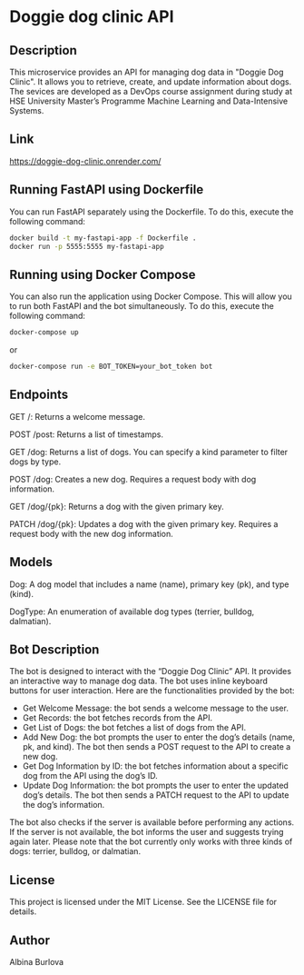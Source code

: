 # Doggie dog clinic API

## Description

This microservice provides an API for managing dog data in "Doggie Dog Clinic". It allows you to retrieve, create, and update information about dogs. The sevices are developed as a DevOps course assignment during study at HSE University Master’s Programme Machine Learning and Data-Intensive Systems.

## Link

https://doggie-dog-clinic.onrender.com/

## Running FastAPI using Dockerfile

You can run FastAPI separately using the Dockerfile. To do this, execute the following command:

```bash
docker build -t my-fastapi-app -f Dockerfile .
docker run -p 5555:5555 my-fastapi-app
```

## Running using Docker Compose

You can also run the application using Docker Compose. This will allow you to run both FastAPI and the bot simultaneously. To do this, execute the following command:

```bash
docker-compose up
```
or
```bash
docker-compose run -e BOT_TOKEN=your_bot_token bot
```

## Endpoints

GET /: Returns a welcome message.

POST /post: Returns a list of timestamps.

GET /dog: Returns a list of dogs. You can specify a kind parameter to filter dogs by type.

POST /dog: Creates a new dog. Requires a request body with dog information.

GET /dog/{pk}: Returns a dog with the given primary key.

PATCH /dog/{pk}: Updates a dog with the given primary key. Requires a request body with the new dog information.


## Models

Dog: A dog model that includes a name (name), primary key (pk), and type (kind).

DogType: An enumeration of available dog types (terrier, bulldog, dalmatian).

## Bot Description

The bot is designed to interact with the “Doggie Dog Clinic” API. It provides an interactive way to manage dog data. The bot uses inline keyboard buttons for user interaction. Here are the functionalities provided by the bot:

- Get Welcome Message: the bot sends a welcome message to the user.
- Get Records: the bot fetches records from the API.
- Get List of Dogs: the bot fetches a list of dogs from the API.
- Add New Dog: the bot prompts the user to enter the dog’s details (name, pk, and kind). The bot then sends a POST request to the API to create a new dog.
- Get Dog Information by ID: the bot fetches information about a specific dog from the API using the dog’s ID.
- Update Dog Information: the bot prompts the user to enter the updated dog’s details. The bot then sends a PATCH request to the API to update the dog’s information.

The bot also checks if the server is available before performing any actions. If the server is not available, the bot informs the user and suggests trying again later.
Please note that the bot currently only works with three kinds of dogs: terrier, bulldog, or dalmatian.

## License

This project is licensed under the MIT License. See the LICENSE file for details.

## Author

Albina Burlova
